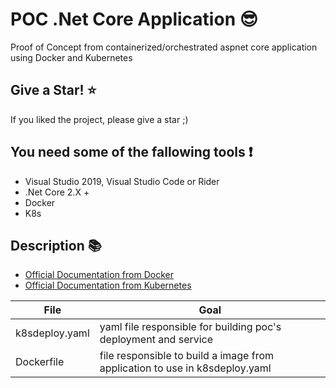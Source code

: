 # POC .Net Core Application :sunglasses:

Proof of Concept from containerized/orchestrated aspnet core application using Docker and Kubernetes 
 
## Give a Star! :star:

If you liked the project, please give a star ;)

## You need some of the fallowing tools :exclamation:

- Visual Studio 2019, Visual Studio Code or Rider
- .Net Core 2.X +
- Docker
- K8s

## Description :books:

- [Official Documentation from Docker](https://www.docker.com/get-started)
- [Official Documentation from Kubernetes](https://kubernetes.io/pt/docs/home/)

|File   |Goal   |    
|---|---|
|k8sdeploy.yaml   |yaml file responsible for building poc's deployment and service |   
|Dockerfile   |file responsible to build a image from application to use in k8sdeploy.yaml  | 
